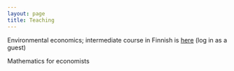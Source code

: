 ```yaml
---
layout: page
title: Teaching
---
```


Environmental economics; intermediate course in Finnish is [here](https://moodle.helsinki.fi/course/view.php?id=37887) (log in as a guest)

Mathematics for economists